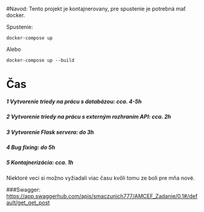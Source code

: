 #Navod:
Tento projekt je kontajnerovany, pre spustenie je potrebná mať docker. 
        
Spustenie:


    docker-compose up

Alebo 

    docker-compose up --build



# Čas 

##### 1 Vytvorenie triedy na prácu s databázou: cca. 4-5h

##### 2 Vytvorenie triedy na prácu s externým rozhraním API: cca. 2h

##### 3  Vytvorenie Flask servera: do 3h

##### 4 Bug fixing: do 5h

##### 5 Kontajnerizácia: cca. 1h

Niektoré veci si možno vyžiadali viac času kvôli tomu ze boli pre mňa nové.


###Swagger: 
https://app.swaggerhub.com/apis/smaczunich777/AMCEF_Zadanie/0.1#/default/get_get_post
